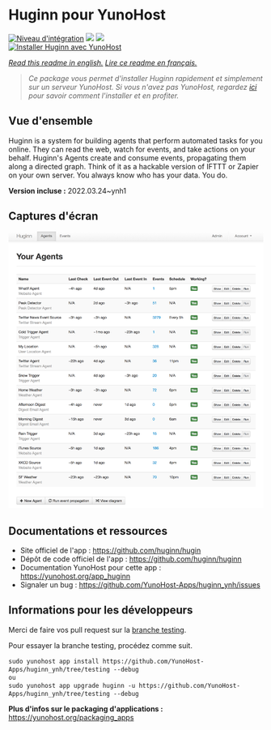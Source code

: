 # Huginn pour YunoHost

[![Niveau d'intégration](https://dash.yunohost.org/integration/huginn.svg)](https://dash.yunohost.org/appci/app/huginn) ![](https://ci-apps.yunohost.org/ci/badges/huginn.status.svg) ![](https://ci-apps.yunohost.org/ci/badges/huginn.maintain.svg)  
[![Installer Huginn avec YunoHost](https://install-app.yunohost.org/install-with-yunohost.svg)](https://install-app.yunohost.org/?app=huginn)

*[Read this readme in english.](./README.md)*
*[Lire ce readme en français.](./README_fr.md)*

> *Ce package vous permet d'installer Huginn rapidement et simplement sur un serveur YunoHost.
Si vous n'avez pas YunoHost, regardez [ici](https://yunohost.org/#/install) pour savoir comment l'installer et en profiter.*

## Vue d'ensemble

Huginn is a system for building agents that perform automated tasks for you online. They can read the web, watch for events, and take actions on your behalf. Huginn's Agents create and consume events, propagating them along a directed graph. Think of it as a hackable version of IFTTT or Zapier on your own server. You always know who has your data. You do.

**Version incluse :** 2022.03.24~ynh1



## Captures d'écran

![](./doc/screenshots/your-agents.png)

## Documentations et ressources

* Site officiel de l'app : https://github.com/huginn/hugin
* Dépôt de code officiel de l'app : https://github.com/huginn/huginn
* Documentation YunoHost pour cette app : https://yunohost.org/app_huginn
* Signaler un bug : https://github.com/YunoHost-Apps/huginn_ynh/issues

## Informations pour les développeurs

Merci de faire vos pull request sur la [branche testing](https://github.com/YunoHost-Apps/huginn_ynh/tree/testing).

Pour essayer la branche testing, procédez comme suit.
```
sudo yunohost app install https://github.com/YunoHost-Apps/huginn_ynh/tree/testing --debug
ou
sudo yunohost app upgrade huginn -u https://github.com/YunoHost-Apps/huginn_ynh/tree/testing --debug
```

**Plus d'infos sur le packaging d'applications :** https://yunohost.org/packaging_apps